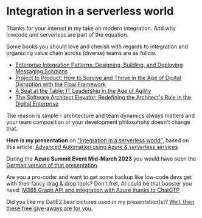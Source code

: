 # Integration in a serverless world

Thanks for your interest in my take on modern integration. And why lowcode and serverless are part of the equation.

Some books you should love and cherish with regards to integration and organizing value chain across (diverse) teams are as follow.

* [Enterprise Integration Patterns: Designing, Building, and Deploying Messaging Solutions](https://amzn.to/3ElH5d7)
* [Project to Product: How to Survive and Thrive in the Age of Digital Disruption with the Flow Framework](https://amzn.to/3XDvTz7)
* [A Seat at the Table: IT Leadership in the Age of Agility](https://amzn.to/3lLz0I8)
* [The Software Architect Elevator: Redefining the Architect's Role in the Digital Enterprise](https://amzn.to/3SjtF75)

The reason is simple - architecture and team dynamics always matters and your team composition or your development philosohphy doesn't change that.

**Here is my presentation** on ["Integration in a serverless world"](/presentations/Integration%20in%20a%20serverless%20world%20combining%20pro%20code%20and%20low%20code%20for%20the%20win.pdf), based on this article:
[Advanced Automation using Azure & serverless services](https://medium.com/serverless-and-lowocode-pioneers/using-logic-apps-to-orchestrate-a-complex-video-processing-process-flow-a0ef20237511)

During the **Azure Summit Event Mid-March 2023** you would have seen the [German version of that presentation](/presentations/Integration%20in%20einer%20serverlosen%20Welt%20M%20Brueckner%2015-03-2023%20MSFT-1005-Azure-Summit-PPT_DE.pdf).

Are you a pro-coder and want to get some backup like low-code devs get with their fancy drag & drop tools? Don't fret, AI could be that booster you need:
[M365 Graph API and integration with Azure thanks to ChatGTP](https://mohammedbrueckner.medium.com/integrating-m365-graph-api-using-chatgpt-b22a15dc6ff)

Did you like my DallE2 bear pictures used in my presentation(s)? [Well, then these free give-aways are for you.](/opensourcedalle2bearpictures)


